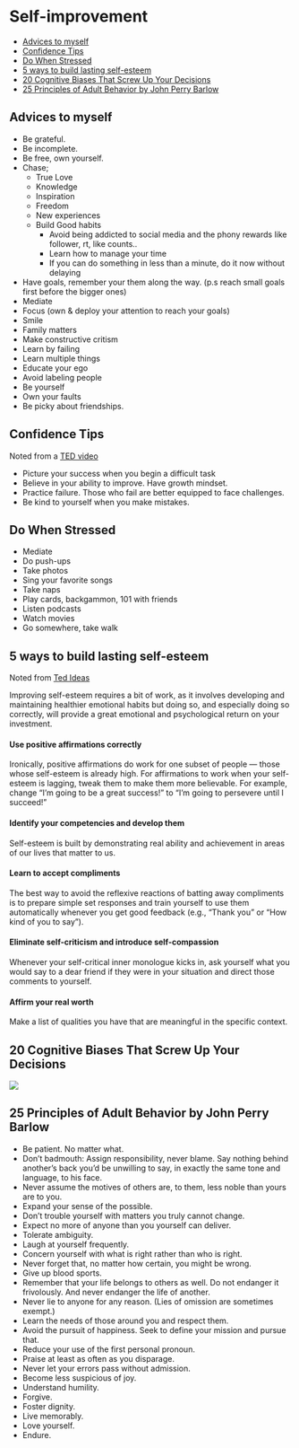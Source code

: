 # Self-improvement

* [Advices to myself](#advices-to-myself)
* [Confidence Tips](#confidence-tips)
* [Do When Stressed](#do-when-stressed)
* [5 ways to build lasting self-esteem](5-ways-to-build-lasting-self-esteem)
* [20 Cognitive Biases That Screw Up Your Decisions](#20-cognitive-biases-that-screw-up-your-decisions)
* [25 Principles of Adult Behavior by John Perry Barlow](25-principles-of-adult-behavior-by-john-perry-barlow)

## Advices to myself

* Be grateful.
* Be incomplete.
* Be free, own yourself.
* Chase;
  * True Love
  * Knowledge
  * Inspiration
  * Freedom
  * New experiences
  * Build Good habits
    * Avoid being addicted to social media and the phony rewards like follower, rt, like counts..
    * Learn how to manage your time
    * If you can do something in less than a minute, do it now without delaying
* Have goals, remember your them along the way. (p.s reach small goals first before the bigger ones)
* Mediate
* Focus (own & deploy your attention to reach your goals)
* Smile
* Family matters
* Make constructive critism
* Learn by failing
* Learn multiple things
* Educate your ego
* Avoid labeling people
* Be yourself
* Own your faults
* Be picky about friendships.

## Confidence Tips

Noted from a [TED video](https://www.youtube.com/watch?v=l_NYrWqUR40)

* Picture your success when you begin a difficult task
* Believe in your ability to improve. Have growth mindset.
* Practice failure. Those who fail are better equipped to face challenges.
* Be kind to yourself when you make mistakes.


## Do When Stressed

* Mediate
* Do push-ups
* Take photos
* Sing your favorite songs
* Take naps
* Play cards, backgammon, 101 with friends
* Listen podcasts
* Watch movies
* Go somewhere, take walk

## 5 ways to build lasting self-esteem

Noted from [Ted Ideas](http://ideas.ted.com/5-ways-to-build-lasting-self-esteem)

Improving self-esteem requires a bit of work, as it involves developing and maintaining healthier emotional habits but doing so, and especially doing so correctly, will provide a great emotional and psychological return on your investment.

#### Use positive affirmations correctly

Ironically, positive affirmations do work for one subset of people — those whose self-esteem is already high. For affirmations to work when your self-esteem is lagging, tweak them to make them more believable. For example, change “I’m going to be a great success!” to “I’m going to persevere until I succeed!”

#### Identify your competencies and develop them

Self-esteem is built by demonstrating real ability and achievement in areas of our lives that matter to us.

#### Learn to accept compliments

The best way to avoid the reflexive reactions of batting away compliments is to prepare simple set responses and train yourself to use them automatically whenever you get good feedback (e.g., “Thank you” or “How kind of you to say”).

#### Eliminate self-criticism and introduce self-compassion

Whenever your self-critical inner monologue kicks in, ask yourself what you would say to a dear friend if they were in your situation and direct those comments to yourself.

#### Affirm your real worth

Make a list of qualities you have that are meaningful in the specific context.

## 20 Cognitive Biases That Screw Up Your Decisions

![](https://cldup.com/E3NvxhD1hp.jpg)

## 25 Principles of Adult Behavior by John Perry Barlow

* Be patient. No matter what.
* Don’t badmouth: Assign responsibility, never blame. Say nothing behind another’s back you’d be unwilling to say, in exactly the same tone and language, to his face.
* Never assume the motives of others are, to them, less noble than yours are to you.
* Expand your sense of the possible.
* Don’t trouble yourself with matters you truly cannot change.
* Expect no more of anyone than you yourself can deliver.
* Tolerate ambiguity.
* Laugh at yourself frequently.
* Concern yourself with what is right rather than who is right.
* Never forget that, no matter how certain, you might be wrong.
* Give up blood sports.
* Remember that your life belongs to others as well. Do not endanger it frivolously. And never endanger the life of another.
* Never lie to anyone for any reason. (Lies of omission are sometimes exempt.)
* Learn the needs of those around you and respect them.
* Avoid the pursuit of happiness. Seek to define your mission and pursue that.
* Reduce your use of the first personal pronoun.
* Praise at least as often as you disparage.
* Never let your errors pass without admission.
* Become less suspicious of joy.
* Understand humility.
* Forgive.
* Foster dignity.
* Live memorably.
* Love yourself.
* Endure.
